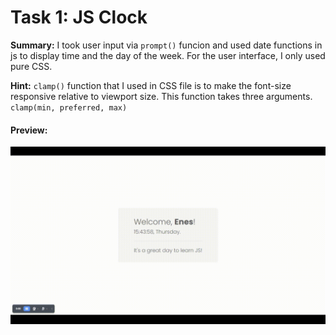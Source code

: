 # Task 1: JS Clock

**Summary:**
I took user input via `prompt()` funcion and used date functions in js to display time and the day of the week. For the user interface, I only used pure CSS.

**Hint:**
`clamp()` function that I used in CSS file is to make the font-size responsive relative to viewport size. This function takes three arguments. `clamp(min, preferred, max)`

#### Preview:

![Homepage](./preview.gif)
